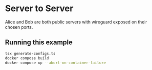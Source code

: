 # Server to Server

Alice and Bob are both public servers with wireguard exposed on their chosen ports.

## Running this example

```sh
tsx generate-configs.ts
docker compose build
docker compose up --abort-on-container-failure
```

